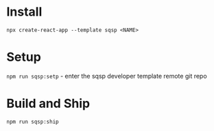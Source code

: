 

# Install

`npx create-react-app --template sqsp <NAME>`

# Setup

`npm run sqsp:setp` - enter the sqsp developer template remote git repo

# Build and Ship

`npm run sqsp:ship`
